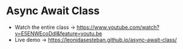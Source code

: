# Async Await Class
- Watch the entire class -> https://www.youtube.com/watch?v=E5ENWEcoDdI&feature=youtu.be
- Live demo -> https://leonidasesteban.github.io/async-await-class/
